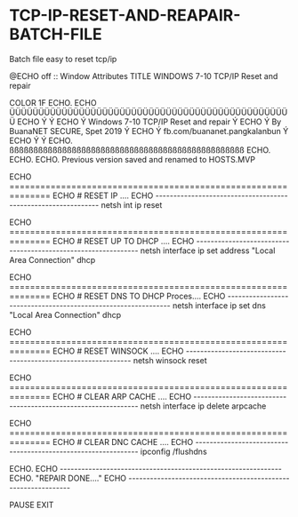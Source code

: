 # TCP-IP-RESET-AND-REAPAIR-BATCH-FILE
Batch file easy to reset tcp/ip

@ECHO off
:: Window Attributes
TITLE WINDOWS 7-10 TCP/IP Reset and repair

COLOR 1F
ECHO.
ECHO  ÜÜÜÜÜÜÜÜÜÜÜÜÜÜÜÜÜÜÜÜÜÜÜÜÜÜÜÜÜÜÜÜÜÜÜÜÜÜÜÜÜÜÜÜÜÜÜÜÜ
ECHO  Ý                                               Ý
ECHO  Ý Windows 7-10 TCP/IP Reset and repair          Ý
ECHO  Ý By BuanaNET SECURE, Spet 2019                 Ý
ECHO  Ý fb.com/buananet.pangkalanbun                  Ý
ECHO  Ý                                               Ý
ECHO. ßßßßßßßßßßßßßßßßßßßßßßßßßßßßßßßßßßßßßßßßßßßßßßßßß
ECHO.
ECHO.
ECHO. Previous version saved and renamed to HOSTS.MVP


ECHO ==============================================================
ECHO # RESET IP ....
ECHO --------------------------------------------------------------
netsh int ip reset

ECHO ==============================================================
ECHO # RESET UP TO DHCP ....
ECHO --------------------------------------------------------------
netsh interface ip set address "Local Area Connection" dhcp

ECHO ==============================================================
ECHO # RESET DNS TO DHCP Proces....
ECHO --------------------------------------------------------------
netsh interface ip set dns "Local Area Connection" dhcp

ECHO ==============================================================
ECHO # RESET WINSOCK ....
ECHO --------------------------------------------------------------
netsh winsock reset

ECHO ==============================================================
ECHO # CLEAR ARP CACHE ....
ECHO --------------------------------------------------------------
netsh interface ip delete arpcache

ECHO ==============================================================
ECHO # CLEAR DNC CACHE ....
ECHO --------------------------------------------------------------
ipconfig /flushdns

ECHO. 
ECHO --------------------------------------------------------------
ECHO. "REPAIR DONE...."
ECHO --------------------------------------------------------------

PAUSE
EXIT

